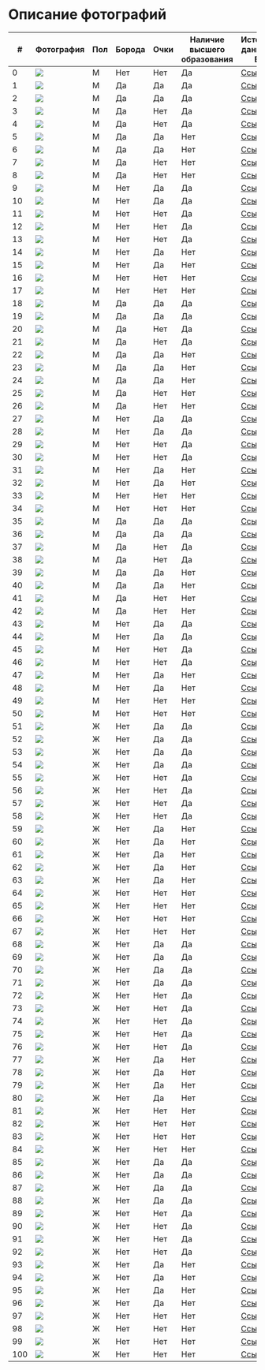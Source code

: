 # Описание фотографий


| # | Фотография | Пол | Борода | Очки | Наличие высшего образования | Источник данных о ВО | Источник фото |
|---|---|---|---|---|---|---|---|
| 0 |![](/Elon_Musk.jpg) | M | Нет | Нет | Да | [Ссылка](https://ru.wikipedia.org/wiki/%D0%9C%D0%B0%D1%81%D0%BA,_%D0%98%D0%BB%D0%BE%D0%BD) | [Ссылка](https://ru.wikipedia.org/wiki/%D0%9C%D0%B0%D1%81%D0%BA,_%D0%98%D0%BB%D0%BE%D0%BD) | 
| 1 |![](/glasses/1_Christopher_Catesby_Harington.jpg) | M | Да | Да | Да | [Ссылка](https://en.wikipedia.org/wiki/Kit_Harington) | [Ссылка](https://www.bustle.com/articles/33139-an-andy-samberg-kit-harington-hbo-sports-mockumentary-about-tennis-yes-please) |
| 2 |![](/glasses/2_Sean_William_McLoughlin.jpg) | M | Да | Да | Да | [Ссылка](https://en.wikipedia.org/wiki/Jacksepticeye) | [Ссылка](https://www.pinterest.com/pin/856598791599617749/) |
| 3 |![](/glasses/3_Joseph_Tetsuro_Bizinger.jpg) | M | Да | Нет | Да | [Ссылка](https://en.wikipedia.org/wiki/The_Anime_Man) | [Ссылка](https://www.mycast.io/talent/joey-bizinger) |
| 4 |![](/glasses/4_Joseph_Matthew_Alwyn.jpg) | M | Да | Нет | Да | [Ссылка](https://en.wikipedia.org/wiki/Joe_Alwyn) | [Ссылка](https://m.aceshowbiz.com/events/joe%20alwyn/joe-alwyn-bfi-62nd-london-film-festival-01.html) |
| 5 |![](/glasses/5_Mark_Edward_Fischbach.jpg) | M | Да | Да | Нет | [Ссылка](https://en.wikipedia.org/wiki/Markiplier) | [Ссылка](https://uk.sports.yahoo.com/news/youtube-star-markiplier-signs-wme-exclusive-202946076.html?guccounter=1&guce_referrer=aHR0cHM6Ly93d3cuZ29vZ2xlLnJ1Lw&guce_referrer_sig=AQAAAABiIPT9c_skjXBX5EtqB12hIS10TiSHyBW99RnMYnZOLVxSx9-Il00l_oAlx3bSKjNf3-_1AHciKEFvTTJ0Bl0O0VnJzy2z4oaFQETXR82pw8rV_CJmUwhI6Mj5MsFO0bBJTS3r7eFm6hgNePysePcnSCmEQYtB5WK22uu5vIzI) |
| 6 |![](/glasses/6_Edward_Christopher_Sheeran.jpg) | M | Да | Да | Нет | [Ссылка](https://en.wikipedia.org/wiki/Ed_Sheeran) | [Ссылка](https://informkenya.com/post/ed-sheeran-and-wife-cherry-announce-birth-of-daughter-lyra) |
| 7 |![](/glasses/7_Felix_Arvid_Ulf_Kjellberg.jpg) | M | Да | Нет | Нет | [Ссылка](https://en.wikipedia.org/wiki/PewDiePie) | [Ссылка](https://www.listennotes.com/it/podcasts/tech-intrigued-tech-intrigued-7l3hUiq5PBH/) |
| 8 |![](/glasses/8_Zac_Efron.jpg) | M | Да | Нет | Нет | [Ссылка](https://en.wikipedia.org/wiki/Zac_Efron) | [Ссылка](https://www.pinterest.co.uk/pin/ok--544865254916678577/) |
| 9 |![](/glasses/9_Andrew_Russell_Garfield.jpg) | M | Нет | Да | Да | [Ссылка](https://en.wikipedia.org/wiki/Andrew_Garfield) | [Ссылка](https://www.pinterest.com/pin/440438038559254248/) |
| 10 |![](/glasses/10_Daniel_Sharman.jpg) | M | Нет | Да | Да | [Ссылка](https://en.wikipedia.org/wiki/Daniel_Sharman) | [Ссылка](https://dualstyleblog.com/tag/after-movies/) |
| 11 |![](/glasses/11_Robert_Cornelius_Murphy.jpg) | M | Нет | Нет | Да | [Ссылка](https://en.wikipedia.org/wiki/Bobby_Murphy) | [Ссылка](https://worthpedia.com/bobby-murphy/) |
| 12 |![](/glasses/12_Jeremy_Wang.jpg) | M | Нет | Нет | Да | [Ссылка](https://en.wikipedia.org/wiki/Disguised_Toast) | [Ссылка](https://en.wikipedia.org/wiki/Disguised_Toast) |
| 13 |![](/glasses/13_Garnt_Maneetapho.jpg) | M | Нет | Нет | Да | [Ссылка](https://en.wikipedia.org/wiki/Gigguk) | [Ссылка](https://wikiodin.com/where-does-youtuber-gigguk-live-girlfriend-net-worth-wiki/) |
| 14 |![](/glasses/14_Daniel_Radcliffe.jpg) | M | Нет | Да | Нет | [Ссылка](https://en.wikipedia.org/wiki/Daniel_Radcliffe) | [Ссылка](https://poltronanerd.com.br/filmes/daniel-radcliffe-revela-seu-filme-de-harry-potter-favorito-126042/amp) |
| 15 |![](/glasses/15_Tom_Holland.jpg) | M | Нет | Да | Нет | [Ссылка](https://en.wikipedia.org/wiki/Tom_Holland) | [Ссылка](https://blinkoptic.com/2022/03/22/tom-holland-and-his-famous-eyeglasses/) |
| 16 |![](/glasses/16_Vitalik_Buterin.jpg) | M | Нет | Нет | Нет | [Ссылка](https://en.wikipedia.org/wiki/Vitalik_Buterin) | [Ссылка](https://signal.nfx.com/investors/vitalik-buterin) |
| 17 |![](/glasses/17_Rupert_Alexander_Lloyd_Grint.jpg) | M | Нет | Нет | Нет | [Ссылка](https://en.wikipedia.org/wiki/Rupert_Grint) | [Ссылка](https://www.bbc.com/news/entertainment-arts-37163406) |
| 18 |![](/glasses/18_Robert_Downey_Jr.jpg) | M | Да | Да | Да | [Ссылка](https://en.wikipedia.org/wiki/Robert_Downey_Jr.) | [Ссылка](https://www.pinterest.com/pin/775533998312710466/) |
| 19 |![](/glasses/19_Michael_David_Stevens.jpg) | M | Да | Да | Да | [Ссылка](https://en.wikipedia.org/wiki/Michael_Stevens_(educator)) | [Ссылка](https://www.geni.com/people/Michael-Stevens/6000000027327774832) |
| 20 |![](/glasses/20_Derek_Muller.jpg) | M | Да | Нет | Да | [Ссылка](https://en.wikipedia.org/wiki/Derek_Muller) | [Ссылка](https://everyfad.com/person/derek-muller) |
| 21 |![](/glasses/21_James_Christian_Kimmel.jpg) | M | Да | Нет | Да | [Ссылка](https://en.wikipedia.org/wiki/Jimmy_Kimmel) | [Ссылка](https://millionaire.fandom.com/wiki/Jimmy_Kimmel) |
| 22 |![](/glasses/22_Johnny_Depp.jpg) | M | Да | Да | Нет | [Ссылка](https://en.wikipedia.org/wiki/Johnny_Depp) | [Ссылка](https://www.pinterest.com/pin/372391462920718342/) |
| 23 |![](/glasses/23_Edward_Regan_Murphy.jpg) | M | Да | Да | Нет | [Ссылка](https://en.wikipedia.org/wiki/Eddie_Murphy) | [Ссылка](https://en.wikipedia.org/wiki/Eddie_Murphy) |
| 24 |![](/glasses/24_Christopher_Julius_Rock.jpg) | M | Да | Да | Нет | [Ссылка](https://en.wikipedia.org/wiki/Chris_Rock) | [Ссылка](https://ar.pinterest.com/pin/68539225549748199/) |
| 25 |![](/glasses/25_Will_Smith.jpg) | M | Да | Нет | Нет | [Ссылка](https://en.wikipedia.org/wiki/Will_Smith) | [Ссылка](https://krot.info/muzhchiny/17719-uill-smit-57-foto.html) |
| 26 |![](/glasses/26_Chris_Hemsworth.jpg) | M | Да | Нет | Нет | [Ссылка](https://en.wikipedia.org/wiki/Chris_Hemsworth) | [Ссылка](https://www.instyle.com/news/chris-hemsworth-miracle-greatest-day-life-basketball) |
| 27 |![](/glasses/27_Louis_Sebastian_Theroux.jpg) | M | Нет | Да | Да | [Ссылка](https://en.wikipedia.org/wiki/Louis_Theroux) | [Ссылка](https://www.nme.com/news/nme-merch-presents-louis-theroux-special-2011150) |
| 28 |![](/glasses/28_Rainn_Percival_Dietrich_Wilson.jpg) | M | Нет | Да | Да | [Ссылка](https://en.wikipedia.org/wiki/Rainn_Wilson) | [Ссылка](https://www.kinomania.ru/people/822814) |
| 29 |![](/glasses/29_Dwayne_Douglas_Johnson.jpg) | M | Нет | Нет | Да | [Ссылка](https://en.wikipedia.org/wiki/Dwayne_Johnson) | [Ссылка](https://www.nme.com/news/film/the-rock-hints-at-dc-comics-project-for-2014-578341) |
| 30 |![](/glasses/30_Todd_Howard.jpg) | M | Нет | Нет | Да | [Ссылка](https://en.wikipedia.org/wiki/Todd_Howard) | [Ссылка](https://en.wikipedia.org/wiki/Todd_Howard) |
| 31 |![](/glasses/31_Hideo_Kojima.jpg) | M | Нет | Да | Нет | [Ссылка](https://en.wikipedia.org/wiki/Hideo_Kojima) | [Ссылка](https://www.eurogamer.net/konami-blocked-hideo-kojima-from-attending-the-game-awards) |
| 32 |![](/glasses/32_John_Carmack.jpg) | M | Нет | Да | Нет | [Ссылка](https://en.wikipedia.org/wiki/John_Carmack) | [Ссылка](https://www.pinterest.ru/pin/1407443612416885/) |
| 33 |![](/glasses/33_Tom_Cruise.jpg) | M | Нет | Нет | Нет | [Ссылка](https://en.wikipedia.org/wiki/Tom_Cruise) | [Ссылка](https://www.pinterest.ru/pin/525232375282399441/) |
| 34 |![](/glasses/34_James_Thomas_Fallon.jpg) | M | Нет | Нет | Нет | [Ссылка](https://en.wikipedia.org/wiki/Jimmy_Fallon) | [Ссылка](https://www.pinterest.com/pin/46936021106852930/) |
| 35 |![](/glasses/35_Hayao_Miyazaki.jpg) | M | Да | Да | Да | [Ссылка](https://en.wikipedia.org/wiki/Hayao_Miyazaki) | [Ссылка](https://otakukart.com/hayao-miyazaki-back-from-retirement-for-another-movie/) |
| 36 |![](/glasses/36_Michael_Wayne_Godwin.jpg) | M | Да | Да | Да | [Ссылка](https://en.wikipedia.org/wiki/Mike_Godwin) | [Ссылка](https://wikireality.ru/wiki/Майк_Годвин) |
| 37 |![](/glasses/37_Neil_deGrasse_Tyson.jpg) | M | Да | Нет | Да | [Ссылка](https://en.wikipedia.org/wiki/Neil_deGrasse_Tyson) | [Ссылка](https://studyinternational.com/news/neil-degrasse-tyson-holiday-gift-guide-2020/) |
| 38 |![](/glasses/38_Grigori_Yakovlevich_Perelman.jpg) | M | Да | Нет | Да | [Ссылка](https://en.wikipedia.org/wiki/Grigori_Perelman) | [Ссылка](https://en.wikipedia.org/wiki/Grigori_Perelman) |
| 39 |![](/glasses/39_Gabe_Logan_Newell.jpg) | M | Да | Да | Нет | [Ссылка](https://en.wikipedia.org/wiki/Gabe_Newell) | [Ссылка](https://www.roadtovr.com/gabe-newell-expects-wireless-room-scale-to-be-an-integrated-feature/) |
| 40 |![](/glasses/40_Peter_Handke.jpg) | M | Да | Да | Нет | [Ссылка](https://en.wikipedia.org/wiki/Peter_Handke) | [Ссылка](https://en.wikipedia.org/wiki/Peter_Handke) |
| 41 |![](/glasses/41_Steve_Harvey.jpg) | M | Да | Нет | Нет | [Ссылка](https://en.wikipedia.org/wiki/Steve_Harvey) | [Ссылка](https://en.wikipedia.org/wiki/Steve_Harvey) |
| 42 |![](/glasses/42_Stephen_Gary_Wozniak.jpg) | M | Да | Нет | Нет | [Ссылка](https://en.wikipedia.org/wiki/Steve_Wozniak) | [Ссылка](https://biografii.net/znamenitosti/stiv-vozniak.html) |
| 43 |![](/glasses/43_Samuel_Leroy_Jackson.jpg) | M | Нет | Да | Да | [Ссылка](https://en.wikipedia.org/wiki/Samuel_L._Jackson) | [Ссылка](http://almode.ru/stars/16031-sjemjujel-dzhekson-50-foto.html) |
| 44 |![](/glasses/44_Benoit_Mandelbrot.jpg) | M | Нет | Да | Да | [Ссылка](https://en.wikipedia.org/wiki/Benoit_Mandelbrot) | [Ссылка](https://www.pinterest.ru/pin/322711129533202096/) |
| 45 |![](/glasses/45_Arnold_Schwarzenegger.jpg) | M | Нет | Нет | Да | [Ссылка](https://en.wikipedia.org/wiki/Arnold_Schwarzenegger) | [Ссылка](https://www.closerweekly.com/posts/arnold-schwarzenegger-talks-divorce-says-his-kids-can-have-any-job-as-long-as-they-re-passionate-61776/) |
| 46 |![](/glasses/46_Richard_Dawkins.jpg) | M | Нет | Нет | Да | [Ссылка](https://en.wikipedia.org/wiki/Richard_Dawkins) | [Ссылка](https://en.wikipedia.org/wiki/Richard_Dawkins) |
| 47 |![](/glasses/47_Daniel_Michael_DeVito_Jr.jpg) | M | Нет | Да | Нет | [Ссылка](https://en.wikipedia.org/wiki/Danny_DeVito) | [Ссылка](https://www.pinterest.com/pin/130111876723902757/) |
| 48 |![](/glasses/48_Bill_Gates.jpg) | M | Нет | Да | Нет | [Ссылка](https://en.wikipedia.org/wiki/Bill_Gates) | [Ссылка](https://news.softpedia.com/news/Bill-Gates-Will-Be-the-Next-Microsoft-CEO-Sort-Of-419055.shtml) |
| 49 |![](/glasses/49_Jack_Nicholson.jpg) | M | Нет | Нет | Нет | [Ссылка](https://en.wikipedia.org/wiki/Jack_Nicholson) | [Ссылка](https://www.radiocreative.com/voice-overs/celebrity-voice-impressions/jack-nicholson/) |
| 50 |![](/glasses/50_Jeremy_Clarkson.jpg) | M | Нет | Нет | Нет | [Ссылка](https://en.wikipedia.org/wiki/Jeremy_Clarkson) | [Ссылка](https://divo.best/dzheremi-klarkson.html) |
| 51 |![](/glasses/51_Elizabeth_Bruenig.jpg) | Ж | Нет | Да | Да | [Ссылка](https://en.wikipedia.org/wiki/Elizabeth_Bruenig) | [Ссылка](https://www.anamariecox.com/with-friends-like-these/2019/8/21/apocalyptic-safe-spaces-with-elizabeth-bruenig) |
| 52 |![](/glasses/52_Jacqueline_Wernimont.jpg) | Ж | Нет | Да | Да | [Ссылка](https://en.wikipedia.org/wiki/Jacqueline_Wernimont) | [Ссылка](https://items.ssrc.org/author/jacqueline-wernimont/) |
| 53 |![](/glasses/53_Ella_Rose_Emhoff.jpg) | Ж | Нет | Да | Да | [Ссылка](https://en.wikipedia.org/wiki/Ella_Emhoff) | [Ссылка](https://www.independent.co.uk/news/ella-emhoff-makes-runway-debut-and-yes-shes-in-a-coat-designers-designers-coat-coat-kamala-harris-b1804278.html) |
| 54 |![](/glasses/54_Kaitlan_Collins.jpg) | Ж | Нет | Да | Да | [Ссылка](https://en.wikipedia.org/wiki/Kaitlan_Collins) | [Ссылка](https://www.nytimes.com/2019/02/20/business/media/sarah-isgur-flores-cnn.html) |
| 55 |![](/glasses/55_Emma_Charlotte_Duerre_Watson.jpg) | Ж | Нет | Нет | Да | [Ссылка](https://en.wikipedia.org/wiki/Emma_Watson) | [Ссылка](https://en.wikipedia.org/wiki/Emma_Watson) |
| 56 |![](/glasses/56_Malala_Yousafzai.jpg) | Ж | Нет | Нет | Да | [Ссылка](https://en.wikipedia.org/wiki/Malala_Yousafzai) | [Ссылка](https://www.peoples.ru/state/citizen/malala_yousafzai/history.html) |
| 57 |![](/glasses/57_Anastasia_Kostyantynivna_Prikhodko.jpg) | Ж | Нет | Нет | Да | [Ссылка](https://en.wikipedia.org/wiki/Anastasia_Prikhodko) | [Ссылка](https://en.wikipedia.org/wiki/Anastasia_Prikhodko) |
| 58 |![](/glasses/58_Sierra_Dawn_Hull.jpg) | Ж | Нет | Нет | Да | [Ссылка](https://en.wikipedia.org/wiki/Sierra_Hull) | [Ссылка](https://alchetron.com/Sierra-Hull) |
| 59 |![](/glasses/59_Hailee_Steinfeld.jpg) | Ж | Нет | Да | Нет | [Ссылка](https://en.wikipedia.org/wiki/Hailee_Steinfeld) | [Ссылка](https://browsecat.net/celebrities/hailee-steinfeld-hd-actress-2021-wallpapers) |
| 60 |![](/glasses/60_Margot_Elise_Robbie.jpg) | Ж | Нет | Да | Нет | [Ссылка](https://en.wikipedia.org/wiki/Margot_Robbie) | [Ссылка](https://www.pinterest.com/pin/385620786854424141) |
| 61 |![](/glasses/61_Anne_Jacqueline_Hathaway.jpg) | Ж | Нет | Да | Нет | [Ссылка](https://en.wikipedia.org/wiki/Anne_Hathaway) | [Ссылка](https://www.gettyimages.fi/photos/anne-hathaway-glasses) |
| 62 |![](/glasses/62_Kaley_Christine_Cuoco.jpg) | Ж | Нет | Да | Нет | [Ссылка](https://en.wikipedia.org/wiki/Kaley_Cuoco) | [Ссылка](https://www.pinterest.ru/pin/711639178594566003/) |
| 63 |![](/glasses/63_Sydney_Bernice_Sweeney.jpg) | Ж | Нет | Да | Нет | [Ссылка](https://en.wikipedia.org/wiki/Sydney_Sweeney) | [Ссылка](https://www.pinterest.com/pin/664984701213342955/) |
| 64 |![](/glasses/64_Jennifer_Shrader_Lawrence.jpg) | Ж | Нет | Нет | Нет | [Ссылка](https://en.wikipedia.org/wiki/Jennifer_Lawrence) | [Ссылка](https://www.pinterest.com/pin/152066924893978605/) |
| 65 |![](/glasses/65_Zendaya_Maree_Stoermer_Coleman.jpg) | Ж | Нет | Нет | Нет | [Ссылка](https://en.wikipedia.org/wiki/Zendaya) | [Ссылка](https://en.wikipedia.org/wiki/Zendaya) |
| 66 |![](/glasses/66_Selena_Marie_Gomez.jpg) | Ж | Нет | Нет | Нет | [Ссылка](https://en.wikipedia.org/wiki/Selena_Gomez) | [Ссылка](https://www.pinterest.com/pin/87398048999728488/) |
| 67 |![](/glasses/67_Chloe_Grace_Moretz.jpg) | Ж | Нет | Нет | Нет | [Ссылка](https://en.wikipedia.org/wiki/Chloë_Grace_Moretz) | [Ссылка](https://familypedia.fandom.com/wiki/Chloë_Grace_Moretz_(1997)) |
| 68 |![](/glasses/68_Abigail_Pierrepont_Johnson.jpg) | Ж | Нет | Да | Да | [Ссылка](https://en.wikipedia.org/wiki/Abigail_Johnson) | [Ссылка](https://www.foxbusiness.com/lifestyle/what-is-abigail-johnsons-net-worth) |
| 69 |![](/glasses/69_Savannah_Clark_Guthrie.jpg) | Ж | Нет | Да | Да | [Ссылка](https://en.wikipedia.org/wiki/Savannah_Guthrie) | [Ссылка](https://www.hellomagazine.com/film/20220111130581/why-has-savannah-guthrie-left-today-show-studios-covid-19/) |
| 70 |![](/glasses/70_Lisa_Kennedy_Montgomery.jpg) | Ж | Нет | Да | Да | [Ссылка](https://en.wikipedia.org/wiki/Kennedy_(commentator)) | [Ссылка](https://onmilwaukee.com/articles/kennedymilwaukee) |
| 71 |![](/glasses/71_Dana_Lynn_Loesch.jpg) | Ж | Нет | Да | Да | [Ссылка](https://en.wikipedia.org/wiki/Dana_Loesch) | [Ссылка](https://www.listal.com/viewimage/8100405) |
| 72 |![](/glasses/72_Kamala_Devi_Harris.jpg) | Ж | Нет | Нет | Да | [Ссылка](https://en.wikipedia.org/wiki/Kamala_Harris) | [Ссылка](https://en.wikipedia.org/wiki/Kamala_Harris) |
| 73 |![](/glasses/73_Julie_Terese_Sweet.jpg) | Ж | Нет | Нет | Да | [Ссылка](https://en.wikipedia.org/wiki/Julie_Sweet) | [Ссылка](https://factboyz.com/julie-sweet-biography-age-net-worth/) |
| 74 |![](/glasses/74_Susan_Diane_Wojcicki.jpg) | Ж | Нет | Нет | Да | [Ссылка](https://en.wikipedia.org/wiki/Susan_Wojcicki) | [Ссылка](https://en.wikipedia.org/wiki/Susan_Wojcicki) |
| 75 |![](/glasses/75_Amanda_Louise_Holden.jpg) | Ж | Нет | Нет | Да | [Ссылка](https://en.wikipedia.org/wiki/Amanda_Holden) | [Ссылка](https://www.thefamouspeople.com/profiles/amanda-holden-9806.php) |
| 76 |![](/glasses/76_Nicolle_Wallace.jpg) | Ж | Нет | Нет | Да | [Ссылка](https://en.wikipedia.org/wiki/Nicolle_Wallace) | [Ссылка](https://www.msnbc.com/deadline-white-house/nicolle-wallace-biography-n1157571) |
| 77 |![](/glasses/77_Scarlett_Ingrid_Johansson.jpg) | Ж | Нет | Да | Нет | [Ссылка](https://en.wikipedia.org/wiki/Scarlett_Johansson) | [Ссылка](https://www.pinterest.com.au/pin/385057836860431001/) |
| 78 |![](/glasses/78_Jennifer_Joanna_Aniston.jpg) | Ж | Нет | Да | Нет | [Ссылка](https://en.wikipedia.org/wiki/Jennifer_Aniston) | [Ссылка](https://www.pinterest.ru/pin/544020829979556104/) |
| 79 |![](/glasses/79_Julia_Fiona_Roberts.jpg) | Ж | Нет | Да | Нет | [Ссылка](https://en.wikipedia.org/wiki/Julia_Roberts) | [Ссылка](http://almode.ru/stars/27043-dzhulija-roberts-66-foto.html) |
| 80 |![](/glasses/80_Courteney_Cox.jpg) | Ж | Нет | Да | Нет | [Ссылка](https://en.wikipedia.org/wiki/Courteney_Cox) | [Ссылка](https://www.biography.com/actor/courteney-cox) |
| 81 |![](/glasses/81_Caroline_Louise_Flack.jpg) | Ж | Нет | Нет | Нет | [Ссылка](https://en.wikipedia.org/wiki/Caroline_Flack) | [Ссылка](https://www.walesonline.co.uk/lifestyle/showbiz/caroline-flack-inquest-died-court-18718174) |
| 82 |![](/glasses/82_Lisa_Tamsin_Faulkner.jpg) | Ж | Нет | Нет | Нет | [Ссылка](https://en.wikipedia.org/wiki/Lisa_Faulkner) | [Ссылка](https://www.express.co.uk/life-style/life/959433/lisa-faulkner-weekend-john-torode-brookside-dangerfield-indian-takeaway-board-games) |
| 83 |![](/glasses/83_Angelina_Jolie.jpg) | Ж | Нет | Нет | Нет | [Ссылка](https://en.wikipedia.org/wiki/Angelina_Jolie) | [Ссылка](https://en.wikipedia.org/wiki/Angelina_Jolie) |
| 84 |![](/glasses/84_Charlize_Theron.jpg) | Ж | Нет | Нет | Нет | [Ссылка](https://en.wikipedia.org/wiki/Charlize_Theron) | [Ссылка](https://in.pinterest.com/pin/497507090083150876/) |
| 85 |![](/glasses/85_Tsai_Ing-wen.jpg) | Ж | Нет | Да | Да | [Ссылка](https://en.wikipedia.org/wiki/Tsai_Ing-wen) | [Ссылка](https://en.wikipedia.org/wiki/Tsai_Ing-wen) |
| 86 |![](/glasses/86_Christine_Madeleine_Odette_Lagarde.jpg) | Ж | Нет | Да | Да | [Ссылка](https://en.wikipedia.org/wiki/Christine_Lagarde) | [Ссылка](https://www.ekapija.com/en/news/2678684/christine-lagarde-officially-takes-up-duty-as-president-of-the-european-central) |
| 87 |![](/glasses/87_Oprah_Gail_Winfrey.jpg) | Ж | Нет | Да | Да | [Ссылка](https://en.wikipedia.org/wiki/Oprah_Winfrey) | [Ссылка](https://www.findhealthtips.com/oprah-winfrey-weight-loss/?utm_source=feedburner&utm_medium=feed&utm_campaign=Feed%3A+findhealthtips+%28Find+Health+Tips%29) |
| 88 |![](/glasses/88_Gayle_King.jpg) | Ж | Нет | Да | Да | [Ссылка](https://en.wikipedia.org/wiki/Gayle_King) | [Ссылка](https://www.nickiswift.com/385604/what-gayle-king-had-to-say-about-william-and-harry-during-prince-philips-funeral/) |
| 89 |![](/glasses/89_Ursula_Gertrud_von_der_Leyen.jpg) | Ж | Нет | Нет | Да | [Ссылка](https://en.wikipedia.org/wiki/Ursula_von_der_Leyen) | [Ссылка](https://euobserver.com/agenda/145439) |
| 90 |![](/glasses/90_Angela_Dorothea_Merkel.jpg) | Ж | Нет | Нет | Да | [Ссылка](https://en.wikipedia.org/wiki/Angela_Merkel) | [Ссылка](https://en.wikipedia.org/wiki/Angela_Merkel) |
| 91 |![](/glasses/91_Theresa_Mary_May.jpg) | Ж | Нет | Нет | Да | [Ссылка](https://en.wikipedia.org/wiki/Theresa_May) | [Ссылка](https://zen.yandex.ru/media/fingazeta/tereza-mei-ne-otkajetsia-ot-svoego-plana-po-brexit-5b8e3588cebe0c00ab8c9ed1) |
| 92 |![](/glasses/92_Dilma_Vana_Rousseff.jpg) | Ж | Нет | Нет | Да | [Ссылка](https://en.wikipedia.org/wiki/Dilma_Rousseff) | [Ссылка](https://en.wikipedia.org/wiki/Dilma_Rousseff) |
| 93 |![](/glasses/93_Diane_Hall_Keaton.jpg) | Ж | Нет | Да | Нет | [Ссылка](https://en.wikipedia.org/wiki/Diane_Keaton) | [Ссылка](https://zabavniks.com/foto/14474-foto-dajan-kiton) |
| 94 |![](/glasses/94_Catherine_Fabienne_Dorleac.jpg) | Ж | Нет | Да | Нет | [Ссылка](https://en.wikipedia.org/wiki/Catherine_Deneuve) | [Ссылка](https://www.zimbio.com/photos/Catherine+Deneuve/Ql40jokYEth/Maison+Louis+Vuitton+Roma+Etoile+Cocktail) |
| 95 |![](/glasses/95_Sophia_Loren.jpg) | Ж | Нет | Да | Нет | [Ссылка](https://en.wikipedia.org/wiki/Sophia_Loren) | [Ссылка](https://pinetworth.com/sophia-loren/) |
| 96 |![](/glasses/96_Amy_Louise_Sedaris.jpg) | Ж | Нет | Да | Нет | [Ссылка](https://en.wikipedia.org/wiki/Amy_Sedaris) | [Ссылка](https://www.zimbio.com/photos/Amy+Sedaris/C9TMi2Mczf0/Adam+Selman+Front+Row+September+2016+MADE) |
| 97 |![](/glasses/97_Sharon_Rachel_Osbourne.jpg) | Ж | Нет | Нет | Нет | [Ссылка](https://en.wikipedia.org/wiki/Sharon_Osbourne) | [Ссылка](http://almode.ru/stars/16643-shjeron-osborn-52-foto.html) |
| 98 |![](/glasses/98_Paula_Elizabeth_Yates.jpg) | Ж | Нет | Нет | Нет | [Ссылка](https://en.wikipedia.org/wiki/Paula_Yates) | [Ссылка](https://modelfact.com/paula-yates-bob-geldof/) |
| 99 |![](/glasses/99_Lorraine_Kelly.jpg) | Ж | Нет | Нет | Нет | [Ссылка](https://en.wikipedia.org/wiki/Lorraine_Kelly) | [Ссылка](https://www.hellomagazine.com/celebrities/20220201132097/lorraine-kelly-breaks-silence-carol-mcgiffin-tweet/) |
| 100 |![](/glasses/100_Goldie_Jeanne_Hawn.jpg) | Ж | Нет | Нет | Нет | [Ссылка](https://en.wikipedia.org/wiki/Goldie_Hawn) | [Ссылка](https://www.britannica.com/biography/Goldie-Hawn) |

